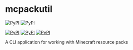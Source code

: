 # mcpackutil
[![PyPI](https://img.shields.io/pypi/v/mcpackutil.svg)](https://pypi.python.org/pypi/mcpackutil)
[![PyPI](https://img.shields.io/pypi/pyversions/mcpackutil.svg)](https://pypi.python.org/pypi/mcpackutil)

[![PyPI](https://img.shields.io/pypi/dd/mcpackutil.svg)](https://pypi.python.org/pypi/mcpackutil)
[![PyPI](https://img.shields.io/pypi/dw/mcpackutil.svg)](https://pypi.python.org/pypi/mcpackutil)
[![PyPI](https://img.shields.io/pypi/dm/mcpackutil.svg)](https://pypi.python.org/pypi/mcpackutil)

A CLI application for working with Minecraft resource packs
